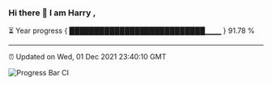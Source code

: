 ### Hi there 👋 I am Harry , 

⏳ Year progress { ███████████████████████████▁▁▁ } 91.78 %

---

⏰ Updated on Wed, 01 Dec 2021 23:40:10 GMT

![Progress Bar CI](https://github.com/duykhang68/duykhang68/workflows/Progress%20Bar%20CI/badge.svg)
